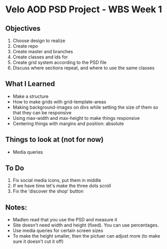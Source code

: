# Velo AOD PSD Project - WBS Week 1

## Objectives 

1. Choose design to realize
2. Create repo
3. Create master and branches
4. Create classes and ids for 
5. Create grid system according to the PSD file
6. Discuss where sections repeat, and where to use the same classes


## What I Learned

- Make a structure 
- How to make grids with grid-template-areas
- Making background-images on divs while setting the size of them so that they can be responsive
- Using max-width and max-height to make things responsive
- Centering things with margins and position: absolute


## Things to look at (not for now)

- Media queries 


## To Do

1. Fix social media icons, put them in middle
2. If we have time let's make the three dots scroll
3. Fix the 'discover the shop' button


## Notes:

- Madlen read that you use the PSD and measure it
- Site doesn't need width and height (fixed). You can use percentages.
- Use media queries for certain screen sizes
- To make the height smaller, then the pictuer can adjust more (to make sure it doesn't cut it off)